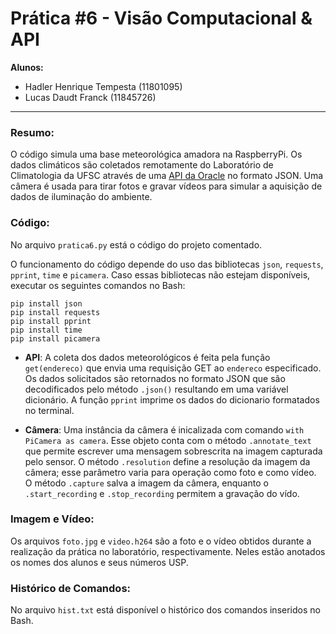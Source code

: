 # Prática #6 - Visão Computacional & API

__Alunos:__
* Hadler Henrique Tempesta (11801095)
* Lucas Daudt Franck (11845726)
---

### Resumo:
O código simula uma base meteorológica amadora na RaspberryPi. Os dados climáticos são coletados remotamente do Laboratório de Climatologia da UFSC através de uma [API da Oracle](https://apex.oracle.com/pls/apex/raspberrypi/weatherstation/getlatestmeasurements/966583) no formato JSON. Uma câmera é usada para tirar fotos e gravar vídeos para simular a aquisição de dados de iluminação do ambiente.

### Código:
No arquivo `pratica6.py` está o código do projeto comentado.

O funcionamento do código depende do uso das bibliotecas `json`, `requests`, `pprint`, `time` e `picamera`. Caso essas bibliotecas não estejam disponíveis, executar os seguintes comandos no Bash:
```
pip install json
pip install requests
pip install pprint
pip install time
pip install picamera
```

* __API__:
A coleta dos dados meteorológicos é feita pela função `get(endereco)` que envia uma requisição GET ao `endereco` especificado. Os dados solicitados são retornados no formato JSON que são decodificados pelo método `.json()` resultando em uma variável dicionário. A função `pprint` imprime os dados do dicionario formatados no terminal.

* __Câmera__:
Uma instância da câmera é inicalizada com comando `with PiCamera as camera`. Esse objeto conta com o método `.annotate_text` que permite escrever uma mensagem sobrescrita na imagem capturada pelo sensor. O método `.resolution` define a resolução da imagem da câmera; esse parâmetro varia para operação como foto e como vídeo. O método `.capture` salva a imagem da câmera, enquanto o `.start_recording` e `.stop_recording` permitem a gravação do vído.

### Imagem e Vídeo:
Os arquivos `foto.jpg` e `video.h264` são a foto e o vídeo obtidos durante a realização da prática no laboratório, respectivamente. Neles estão anotados os nomes dos alunos e seus números USP.

### Histórico de Comandos:
No arquivo `hist.txt` está disponível o histórico dos comandos inseridos no Bash.

